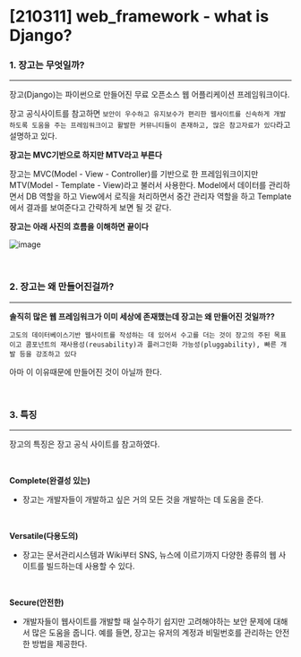 # [210311] web_framework - what is Django?

### 1. 장고는 무엇일까?

---

장고(Django)는 파이썬으로 만들어진 무료 오픈소스 웹 어플리케이션 프레임워크이다. 

장고 공식사이트를 참고하면 `보안이 우수하고 유지보수가 편리한 웹사이트를 신속하게 개발하도록 도움을 주는 프레임워크이고 활발한 커뮤니티들이 존재하고, 많은 참고자료가 있다`라고 설명하고 있다. 

<span style="text-align: center;">**장고는 MVC기반으로 하지만 MTV라고 부른다**</span>

장고는 MVC(Model - View - Controller)를 기반으로 한 프레임워크이지만  MTV(Model - Template - View)라고 불러서 사용한다. Model에서 데이터를 관리하면서 DB 역할을 하고 View에서 로직을 처리하면서 중간 관리자 역할을 하고 Template에서 결과를 보여준다고 간략하게 보면 될 것 같다.

**장고는 아래 사진의 흐름을 이해하면 끝이다**

![image](https://user-images.githubusercontent.com/64825713/110806196-28d2bd80-82c5-11eb-965b-e48c924aaf60.png)


<br>

### 2. 장고는 왜 만들어진걸까?

---

**솔직히 많은 웹 프레임워크가 이미 세상에 존재했는데 장고는 왜 만들어진 것일까??**

`고도의 데이터베이스기반 웹사이트를 작성하는 데 있어서 수고를 더는 것이 장고의 주된 목표이고 콤포넌트의 재사용성(reusability)과 플러그인화 가능성(pluggability), 빠른 개발 등을 강조하고 있다`

아마 이 이유때문에 만들어진 것이 아닐까 한다.



<br>

### 3. 특징

---

장고의 특징은 장고 공식 사이트를 참고하였다.

<br>

**Complete(완결성 있는)**

- 장고는 개발자들이 개발하고 싶은 거의 모든 것을 개발하는 데 도움을 준다.

<br>

**Versatile(다용도의)**

- 장고는 문서관리시스템과 Wiki부터 SNS, 뉴스에 이르기까지 다양한 종류의 웹 사이트를 빌드하는데 사용할 수 있다.

<br>

**Secure(안전한)**

- 개발자들이 웹사이트를 개발할 때 실수하기 쉽지만 고려해야하는 보안 문제에 대해서 많은 도움을 줍니다. 예를 들면, 장고는 유저의 계정과 비밀번호를 관리하는 안전한 방법을 제공한다.

<br>
